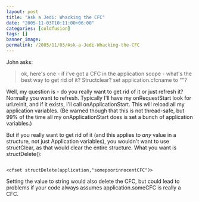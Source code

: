 ```yaml
---
layout: post
title: "Ask a Jedi: Whacking the CFC"
date: "2005-11-03T10:11:00+06:00"
categories: [coldfusion]
tags: []
banner_image: 
permalink: /2005/11/03/Ask-a-Jedi-Whacking-the-CFC
---
```


John asks:

<blockquote>
ok, here's one - if i've got a CFC in the application scope - what's the best way to get rid of it? Structclear? set application.cfcname to ""?
</blockquote>

Well, my question is - do you really want to get rid of it or just refresh it? Normally you want to refresh. Typically I'll have my onRequestStart look for url.reinit, and if it exists, I'll call onApplicationStart. This will reload all my application variables. (Be warned though that this is not thread-safe, but 99% of the time all my onApplicationStart does is set a bunch of application variables.) 

But if you really want to get rid of it (and this applies to <i>any</i> value in a structure, not just Application variables), you wouldn't want to use structClear, as that would clear the entire structure. What you want is structDelete():

<code>
&lt;cfset structDelete(application,"somepoorinnocentCFC")&gt;
</code>

Setting the value to string would also delete the CFC, but could lead to problems if your code always assumes application.someCFC is really a CFC.